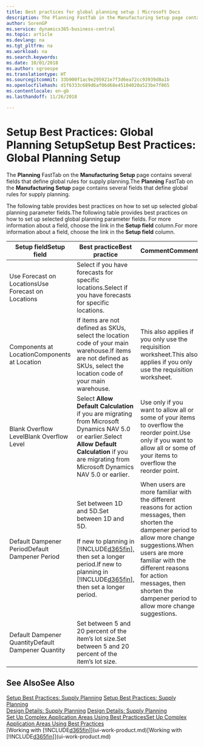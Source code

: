 ```yaml
---
title: Best practices for global planning setup | Microsoft Docs
description: The Planning FastTab in the Manufacturing Setup page contains several fields that define global rules for supply planning.
author: SorenGP
ms.service: dynamics365-business-central
ms.topic: article
ms.devlang: na
ms.tgt_pltfrm: na
ms.workload: na
ms.search.keywords: 
ms.date: 10/01/2018
ms.author: sgroespe
ms.translationtype: HT
ms.sourcegitcommit: 33b900f1ac9e295921e7f3d6ea72cc93939d8a1b
ms.openlocfilehash: d1f6333c689d6af06d68e45104020a523be7f865
ms.contentlocale: en-gb
ms.lasthandoff: 11/26/2018

---
```

# <a name="setup-best-practices-global-planning-setup"></a><span data-ttu-id="90ec1-103">Setup Best Practices: Global Planning Setup</span><span class="sxs-lookup"><span data-stu-id="90ec1-103">Setup Best Practices: Global Planning Setup</span></span>
<span data-ttu-id="90ec1-104">The **Planning** FastTab on the **Manufacturing Setup** page contains several fields that define global rules for supply planning.</span><span class="sxs-lookup"><span data-stu-id="90ec1-104">The **Planning** FastTab on the **Manufacturing Setup** page contains several fields that define global rules for supply planning.</span></span>  

 <span data-ttu-id="90ec1-105">The following table provides best practices on how to set up selected global planning parameter fields.</span><span class="sxs-lookup"><span data-stu-id="90ec1-105">The following table provides best practices on how to set up selected global planning parameter fields.</span></span> <span data-ttu-id="90ec1-106">For more information about a field, choose the link in the **Setup field** column.</span><span class="sxs-lookup"><span data-stu-id="90ec1-106">For more information about a field, choose the link in the **Setup field** column.</span></span>  

|<span data-ttu-id="90ec1-107">Setup field</span><span class="sxs-lookup"><span data-stu-id="90ec1-107">Setup field</span></span>|<span data-ttu-id="90ec1-108">Best practice</span><span class="sxs-lookup"><span data-stu-id="90ec1-108">Best practice</span></span>|<span data-ttu-id="90ec1-109">Comment</span><span class="sxs-lookup"><span data-stu-id="90ec1-109">Comment</span></span>|  
|-----------------|-------------------|-------------|  
|<span data-ttu-id="90ec1-110">Use Forecast on Locations</span><span class="sxs-lookup"><span data-stu-id="90ec1-110">Use Forecast on Locations</span></span>|<span data-ttu-id="90ec1-111">Select if you have forecasts for specific locations.</span><span class="sxs-lookup"><span data-stu-id="90ec1-111">Select if you have forecasts for specific locations.</span></span>||  
|<span data-ttu-id="90ec1-112">Components at Location</span><span class="sxs-lookup"><span data-stu-id="90ec1-112">Components at Location</span></span>|<span data-ttu-id="90ec1-113">If items are not defined as SKUs, select the location code of your main warehouse.</span><span class="sxs-lookup"><span data-stu-id="90ec1-113">If items are not defined as SKUs, select the location code of your main warehouse.</span></span>|<span data-ttu-id="90ec1-114">This also applies if you only use the requisition worksheet.</span><span class="sxs-lookup"><span data-stu-id="90ec1-114">This also applies if you only use the requisition worksheet.</span></span>|  
|<span data-ttu-id="90ec1-115">Blank Overflow Level</span><span class="sxs-lookup"><span data-stu-id="90ec1-115">Blank Overflow Level</span></span>|<span data-ttu-id="90ec1-116">Select **Allow Default Calculation** if you are migrating from Microsoft Dynamics NAV 5.0 or earlier.</span><span class="sxs-lookup"><span data-stu-id="90ec1-116">Select **Allow Default Calculation** if you are migrating from Microsoft Dynamics NAV 5.0 or earlier.</span></span>|<span data-ttu-id="90ec1-117">Use only if you want to allow all or some of your items to overflow the reorder point.</span><span class="sxs-lookup"><span data-stu-id="90ec1-117">Use only if you want to allow all or some of your items to overflow the reorder point.</span></span>|  
|<span data-ttu-id="90ec1-118">Default Dampener Period</span><span class="sxs-lookup"><span data-stu-id="90ec1-118">Default Dampener Period</span></span>|<span data-ttu-id="90ec1-119">Set between 1D and 5D.</span><span class="sxs-lookup"><span data-stu-id="90ec1-119">Set between 1D and 5D.</span></span><br /><br /> <span data-ttu-id="90ec1-120">If new to planning in [!INCLUDE[d365fin](includes/d365fin_md.md)], then set a longer period.</span><span class="sxs-lookup"><span data-stu-id="90ec1-120">If new to planning in [!INCLUDE[d365fin](includes/d365fin_md.md)], then set a longer period.</span></span>|<span data-ttu-id="90ec1-121">When users are more familiar with the different reasons for action messages, then shorten the dampener period to allow more change suggestions.</span><span class="sxs-lookup"><span data-stu-id="90ec1-121">When users are more familiar with the different reasons for action messages, then shorten the dampener period to allow more change suggestions.</span></span>|  
|<span data-ttu-id="90ec1-122">Default Dampener Quantity</span><span class="sxs-lookup"><span data-stu-id="90ec1-122">Default Dampener Quantity</span></span>|<span data-ttu-id="90ec1-123">Set between 5 and 20 percent of the item’s lot size.</span><span class="sxs-lookup"><span data-stu-id="90ec1-123">Set between 5 and 20 percent of the item’s lot size.</span></span>||  

## <a name="see-also"></a><span data-ttu-id="90ec1-124">See Also</span><span class="sxs-lookup"><span data-stu-id="90ec1-124">See Also</span></span>  
 <span data-ttu-id="90ec1-125">[Setup Best Practices: Supply Planning](setup-best-practices-supply-planning.md) </span><span class="sxs-lookup"><span data-stu-id="90ec1-125">[Setup Best Practices: Supply Planning](setup-best-practices-supply-planning.md) </span></span>  
 <span data-ttu-id="90ec1-126">[Design Details: Supply Planning](design-details-supply-planning.md) </span><span class="sxs-lookup"><span data-stu-id="90ec1-126">[Design Details: Supply Planning](design-details-supply-planning.md) </span></span>  
 [<span data-ttu-id="90ec1-127">Set Up Complex Application Areas Using Best Practices</span><span class="sxs-lookup"><span data-stu-id="90ec1-127">Set Up Complex Application Areas Using Best Practices</span></span>](set-up-complex-application-areas-using-best-practices.md)  
 <span data-ttu-id="90ec1-128">[Working with [!INCLUDE[d365fin](includes/d365fin_md.md)]](ui-work-product.md)</span><span class="sxs-lookup"><span data-stu-id="90ec1-128">[Working with [!INCLUDE[d365fin](includes/d365fin_md.md)]](ui-work-product.md)</span></span>

